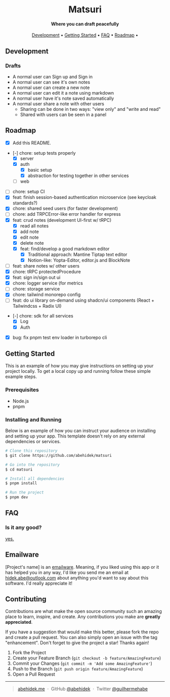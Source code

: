 <h1 align="center">
  <!-- <br>
  [Project's Logo] -->
  <br>
  Matsuri
  <br>
</h1>

<h4 align="center">Where you can draft peacefully</h4>

<!-- <p align="center">
  [Project's badges]
</p> -->

<p align="center">
  <!-- <a href="#about">About</a> • -->
  <!-- <a href="#key-features">Key Features</a> • -->
  <a href="#development">Development</a> •
  <a href="#getting-started">Getting Started</a> •
  <a href="#faq">FAQ</a> •
  <a href="#roadmap">Roadmap</a> •
  <!-- <a href="#support">Support</a> • -->
  <!-- <a href="#license">License</a> -->
</p>

<!-- ![screenshot](screenshots/1.jpg) -->

<!-- ## About

Simple overview of use/purpose.

## Key Features

- Feature 1
- Feature 2
  - Feature 2.1
  - Feature 2.2
- Feature 3 -->

## Development

### Drafts

- A normal user can Sign up and Sign in
- A normal user can see it's own notes
- A normal user can create a new note
- A normal user can edit it a note using markdown
- A normal user have it's note saved automatically
- A normal user share a note with other users
  - Sharing can be done in two ways: "view only" and "write and read"
  - Shared with users can be seen in a panel

## Roadmap

- [x] Add this README.
- [-] chore: setup tests properly
  - [x] server
  - [x] auth
    - [x] basic setup
    - [x] abstraction for testing together in other services
  - [ ] web
- [ ] chore: setup CI
- [x] feat: finish session-based authentication microservice (see keycloak standards?)
- [x] chore: shared seed users (for faster development)
- [ ] chore: add TRPCError-like error handler for express
- [x] feat: crud notes (development UI-first w/ tRPC)
  - [x] read all notes
  - [x] add note
  - [x] edit note
  - [x] delete note
  - [x] feat: find/develop a good markdown editor
    - [x] Traditional approach: Mantine Tiptap text editor
    - [x] Notion-like: Yopta-Editor, editor.js and BlockNote
- [ ] feat: share notes w/ other users
- [x] chore: tRPC protectedProcedure
- [x] feat: sign in/sign out ui
- [x] chore: logger service (for metrics
- [ ] chore: storage service
- [x] chore: tailwind monorepo config
- [ ] feat: do ui library on-demand using shadcn/ui components (React + Tailwindcss + Radix UI)
- [-] chore: sdk for all services
  - [x] Log
  - [x] Auth
- [x] bug: fix pnpm test env loader in turborepo cli

## Getting Started

This is an example of how you may give instructions on setting up your project locally. To get a local copy up and running follow these simple example steps.

### Prerequisites

- Node.js
- pnpm

### Installing and Running

Below is an example of how you can instruct your audience on installing and setting up your app. This template doesn't rely on any external dependencies or services.

```bash
# Clone this repository
$ git clone https://github.com/abehidek/matsuri

# Go into the repository
$ cd matsuri

# Install all dependencies
$ pnpm install

# Run the project
$ pnpm dev
```

## FAQ

### Is it any good?

[yes.](https://news.ycombinator.com/item?id=3067434)

## Emailware

[Project's name] is an [emailware](https://en.wiktionary.org/wiki/emailware). Meaning, if you liked using this app or it has helped you in any way, I'd like you send me an email at <hidek.abe@outlook.com> about anything you'd want to say about this software. I'd really appreciate it!

## Contributing

Contributions are what make the open source community such an amazing place to learn, inspire, and create. Any contributions you make are **greatly appreciated**.

If you have a suggestion that would make this better, please fork the repo and create a pull request. You can also simply open an issue with the tag "enhancement".
Don't forget to give the project a star! Thanks again!

1. Fork the Project
2. Create your Feature Branch (`git checkout -b feature/AmazingFeature`)
3. Commit your Changes (`git commit -m 'Add some AmazingFeature'`)
4. Push to the Branch (`git push origin feature/AmazingFeature`)
5. Open a Pull Request

<!-- ## Support

You can also support us by:

<p align="left">
  <a href="https://www.buymeacoffee.com" target="_blank"><img src="https://www.buymeacoffee.com/assets/img/custom_images/purple_img.png" alt="Buy Me A Coffee" style="height: 41px !important;width: 174px !important;box-shadow: 0px 3px 2px 0px rgba(190, 190, 190, 0.5) !important;-webkit-box-shadow: 0px 3px 2px 0px rgba(190, 190, 190, 0.5) !important;" ></a> &nbsp &nbsp
  <a href="https://www.patreon.com">
    <img src="https://c5.patreon.com/external/logo/become_a_patron_button@2x.png" width="160">
  </a>
</p> -->

<!-- ## License

Your license here. -->

<!-- ## Acknowledgments

Inspiration, code snippets, etc.

- [Markdownify's README](https://github.com/amitmerchant1990/electron-markdownify#readme) -->

<!-- ## You may also like...

List of apps or libs that do similar stuff as your project.

- [Best-README-Template](https://github.com/othneildrew/Best-README-Template)
- [Simple README.md template](https://gist.github.com/DomPizzie/7a5ff55ffa9081f2de27c315f5018afc) -->

---

> [abehidek.me](https://abehidek.me) &nbsp;&middot;&nbsp;
> GitHub [@abehidek](https://github.com/abehidek) &nbsp;&middot;&nbsp;
> Twitter [@guilhermehabe](https://twitter.com/guilhermehabe)
